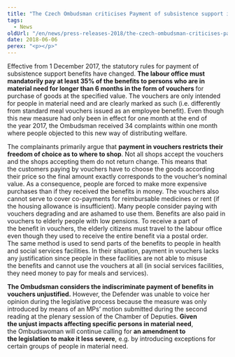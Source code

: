 ```yaml
---
title: "The Czech Ombudsman criticises Payment of subsistence support in vouchers only"
tags:
  - News
oldUrl: "/en/news/press-releases-2018/the-czech-ombudsman-criticises-payment-of-subsistence-support-in-vouchers-only/"
date: 2018-06-06
perex: "<p></p>"
---
```


<!-- imported from the old website -->

<p>Effective from 1 December 2017, the statutory rules for payment of subsistence support benefits have changed. <b>The labour office must mandatorily pay at least 35% of the benefits to persons who are in material need for longer than 6 months in the form of vouchers </b>for purchase of goods at the specified value. The vouchers are only intended for people in material need and are clearly marked as such (i.e. differently from standard meal vouchers issued as an employee benefit). Even though this new measure had only been in effect for one month at the end of the year 2017, the Ombudsman received 34 complaints within one month where people objected to this new way of distributing welfare. </p> <p>The complainants primarily argue that <b>payment in vouchers restricts their freedom of choice as to where to shop</b>. Not all shops accept the vouchers and the shops accepting them do not return change. This means that the customers paying by vouchers have to choose the goods according their price so the final amount exactly corresponds to the voucher’s nominal value. As a consequence, people are forced to make more expensive purchases than if they received the benefits in money. The vouchers also cannot serve to cover co-payments for reimbursable medicines or rent (if the housing allowance is insufficient). Many people consider paying with vouchers degrading and are ashamed to use them. Benefits are also paid in vouchers to elderly people with low pensions. To receive a part of the benefit in vouchers, the elderly citizens must travel to the labour office even though they used to receive the entire benefit via a postal order. The same method is used to send parts of the benefits to people in health and social services facilities. In their situation, payment in vouchers lacks any justification since people in these facilities are not able to misuse the benefits and cannot use the vouchers at all (in social services facilities, they need money to pay for meals and services).</p> <p><b>The Ombudsman considers the indiscriminate payment of benefits in vouchers unjustified.</b> However, the Defender was unable to voice her opinion during the legislative process because the measure was only introduced by means of an MPs’ motion submitted during the second reading at the plenary session of the Chamber of Deputies. <b>Given the unjust impacts affecting specific persons in material need</b>, the Ombudswoman will continue calling for <b>an amendment to the legislation to make it less severe</b>, e.g. by introducing exceptions for certain groups of people in material need.</p>
